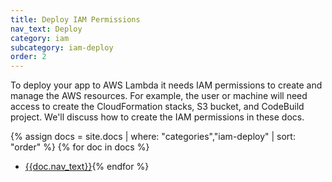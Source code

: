 ```yaml
---
title: Deploy IAM Permissions
nav_text: Deploy
category: iam
subcategory: iam-deploy
order: 2
---
```


To deploy your app to AWS Lambda it needs IAM permissions to create and manage the AWS resources. For example, the user or machine will need access to create the CloudFormation stacks, S3 bucket, and CodeBuild project. We'll discuss how to create the IAM permissions in these docs.

{% assign docs = site.docs | where: "categories","iam-deploy" | sort: "order"  %}
{% for doc in docs %}
* [{{doc.nav_text}}]({{doc.url}}){% endfor %}
